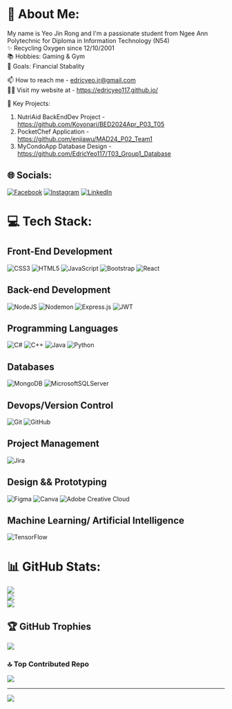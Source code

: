 # 💫 About Me:
My name is Yeo Jin Rong and I'm a passionate student from Ngee Ann Polytechnic for Diploma in Information Technology (N54) 
<br>
✨ Recycling Oxygen since 12/10/2001
<br>
📚 Hobbies: Gaming & Gym
<br>
🎯 Goals: Financial Stabality 

📫 How to reach me - edricyeo.jr@gmail.com <br>
👨‍💻 Visit my website at - https://edricyeo117.github.io/

🌱 Key Projects:
1) NutriAid BackEndDev Project - https://github.com/Koyonari/BED2024Apr_P03_T05
2) PocketChef Application - https://github.com/enjiawu/MAD24_P02_Team1
3) MyCondoApp Database Design - https://github.com/EdricYeo117/T03_Group1_Database

## 🌐 Socials:
[![Facebook](https://img.shields.io/badge/Facebook-%231877F2.svg?logo=Facebook&logoColor=white)](https://www.facebook.com/SPARTAN117312/) [![Instagram](https://img.shields.io/badge/Instagram-%23E4405F.svg?logo=Instagram&logoColor=white)](https://www.instagram.com/yjr117/) [![LinkedIn](https://img.shields.io/badge/LinkedIn-%230077B5.svg?logo=linkedin&logoColor=white)](https://www.linkedin.com/in/jin-rong-yeo-83996b272/) 

# 💻 Tech Stack:
## Front-End Development
![CSS3](https://img.shields.io/badge/css3-%231572B6.svg?style=for-the-badge&logo=css3&logoColor=white)
![HTML5](https://img.shields.io/badge/html5-%23E34F26.svg?style=for-the-badge&logo=html5&logoColor=white)
![JavaScript](https://img.shields.io/badge/javascript-%23323330.svg?style=for-the-badge&logo=javascript&logoColor=%23F7DF1E)
![Bootstrap](https://img.shields.io/badge/bootstrap-%238511FA.svg?style=for-the-badge&logo=bootstrap&logoColor=white)
![React](https://img.shields.io/badge/react-%2320232a.svg?style=for-the-badge&logo=react&logoColor=%2361DAFB)

## Back-end Development
![NodeJS](https://img.shields.io/badge/node.js-6DA55F?style=for-the-badge&logo=node.js&logoColor=white)
![Nodemon](https://img.shields.io/badge/NODEMON-%23323330.svg?style=for-the-badge&logo=nodemon&logoColor=%BBDEAD)
![Express.js](https://img.shields.io/badge/express.js-%23404d59.svg?style=for-the-badge&logo=express&logoColor=%2361DAFB)
![JWT](https://img.shields.io/badge/JWT-black?style=for-the-badge&logo=JSON%20web%20tokens)

## Programming Languages
![C#](https://img.shields.io/badge/c%23-%23239120.svg?style=for-the-badge&logo=csharp&logoColor=white)
![C++](https://img.shields.io/badge/c++-%2300599C.svg?style=for-the-badge&logo=c%2B%2B&logoColor=white)
![Java](https://img.shields.io/badge/java-%23ED8B00.svg?style=for-the-badge&logo=openjdk&logoColor=white)
![Python](https://img.shields.io/badge/python-3670A0?style=for-the-badge&logo=python&logoColor=ffdd54)

## Databases
![MongoDB](https://img.shields.io/badge/MongoDB-%234ea94b.svg?style=for-the-badge&logo=mongodb&logoColor=white)
![MicrosoftSQLServer](https://img.shields.io/badge/Microsoft%20SQL%20Server-CC2927?style=for-the-badge&logo=microsoft%20sql%20server&logoColor=white)

## Devops/Version Control
![Git](https://img.shields.io/badge/git-%23F05033.svg?style=for-the-badge&logo=git&logoColor=white)
![GitHub](https://img.shields.io/badge/github-%23121011.svg?style=for-the-badge&logo=github&logoColor=white)

## Project Management
![Jira](https://img.shields.io/badge/jira-%230A0FFF.svg?style=for-the-badge&logo=jira&logoColor=white)

## Design && Prototyping
![Figma](https://img.shields.io/badge/figma-%23F24E1E.svg?style=for-the-badge&logo=figma&logoColor=white)
![Canva](https://img.shields.io/badge/Canva-%2300C4CC.svg?style=for-the-badge&logo=Canva&logoColor=white)
![Adobe Creative Cloud](https://img.shields.io/badge/Adobe%20Creative%20Cloud-DA1F26.svg?style=for-the-badge&logo=Adobe%20Creative%20Cloud&logoColor=white)

## Machine Learning/ Artificial Intelligence
![TensorFlow](https://img.shields.io/badge/TensorFlow-%23FF6F00.svg?style=for-the-badge&logo=TensorFlow&logoColor=white)


# 📊 GitHub Stats:
![](https://github-readme-stats.vercel.app/api?username=EdricYeo117&theme=dark&hide_border=false&include_all_commits=true&count_private=true)<br/>
![](https://github-readme-streak-stats.herokuapp.com/?user=EdricYeo117&theme=dark&hide_border=false)<br/>
![](https://github-readme-stats.vercel.app/api/top-langs/?username=EdricYeo117&theme=dark&hide_border=false&include_all_commits=true&count_private=true&layout=compact)

## 🏆 GitHub Trophies
![](https://github-profile-trophy.vercel.app/?username=EdricYeo117&theme=radical&no-frame=false&no-bg=true&margin-w=4)

### 🔝 Top Contributed Repo
![](https://github-contributor-stats.vercel.app/api?username=EdricYeo117&limit=5&theme=dark&combine_all_yearly_contributions=true)

---
[![](https://visitcount.itsvg.in/api?id=EdricYeo117&icon=0&color=0)](https://visitcount.itsvg.in)

<!-- Proudly created with GPRM ( https://gprm.itsvg.in ) -->
